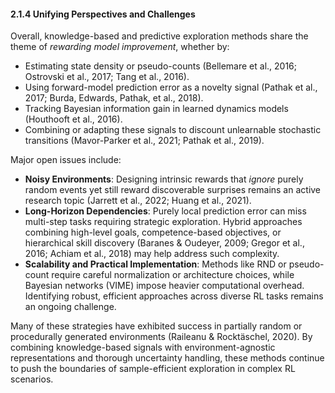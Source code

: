 #### 2.1.4 Unifying Perspectives and Challenges
Overall, knowledge-based and predictive exploration methods share the theme of *rewarding model improvement*, whether by:
- Estimating state density or pseudo-counts (Bellemare et al., 2016; Ostrovski et al., 2017; Tang et al., 2016).
- Using forward-model prediction error as a novelty signal (Pathak et al., 2017; Burda, Edwards, Pathak, et al., 2018).
- Tracking Bayesian information gain in learned dynamics models (Houthooft et al., 2016).
- Combining or adapting these signals to discount unlearnable stochastic transitions (Mavor-Parker et al., 2021; Pathak et al., 2019).

Major open issues include:
- **Noisy Environments**: Designing intrinsic rewards that *ignore* purely random events yet still reward discoverable surprises remains an active research topic (Jarrett et al., 2022; Huang et al., 2021).  
- **Long-Horizon Dependencies**: Purely local prediction error can miss multi-step tasks requiring strategic exploration. Hybrid approaches combining high-level goals, competence-based objectives, or hierarchical skill discovery (Baranes & Oudeyer, 2009; Gregor et al., 2016; Achiam et al., 2018) may help address such complexity.  
- **Scalability and Practical Implementation**: Methods like RND or pseudo-count require careful normalization or architecture choices, while Bayesian networks (VIME) impose heavier computational overhead. Identifying robust, efficient approaches across diverse RL tasks remains an ongoing challenge.

Many of these strategies have exhibited success in partially random or procedurally generated environments (Raileanu & Rocktäschel, 2020). By combining knowledge-based signals with environment-agnostic representations and thorough uncertainty handling, these methods continue to push the boundaries of sample-efficient exploration in complex RL scenarios.
